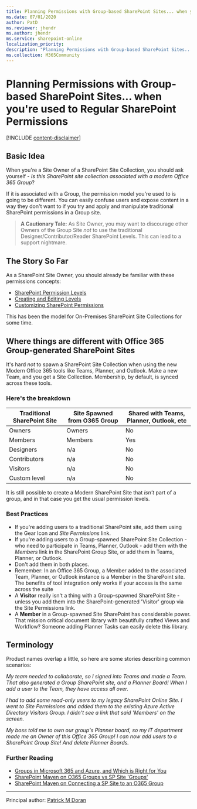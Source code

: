 ```yaml
---
title: Planning Permissions with Group-based SharePoint Sites... when you're used to Regular SharePoint Permissions.
ms.date: 07/01/2020
author: PatD
ms.reviewer: jhendr
ms.author: jhendr
ms.service: sharepoint-online
localization_priority: 
description: "Planning Permissions with Group-based SharePoint Sites... when you're used to Regular SharePoint Permissions."
ms.collection: M365Community
---
```


# Planning Permissions with Group-based SharePoint Sites... when you're used to Regular SharePoint Permissions

[!INCLUDE [content-disclaimer](includes/content-disclaimer.md)]

## Basic Idea

When you're a Site Owner of a SharePoint Site Collection, you should ask yourself - *Is this SharePoint site collection associated with a modern Office 365 Group*?

If it is associated with a Group, the permission model you're used to is going to be different. You can easily confuse users and expose content in a way they don't want to if you try and apply and manipulate traditional SharePoint permissions in a Group site.

> **A Cautionary Tale:**
> As Site Owner, you may want to discourage other Owners of the Group Site *not* to use the traditional Designer/Contributor/Reader SharePoint Levels. This can lead to a support nightmare.

## The Story So Far

As a SharePoint Site Owner, you should already be familiar with these permissions concepts:

* [SharePoint Permission Levels](https://docs.microsoft.com/sharepoint/understanding-permission-levels)
* [Creating and Editing Levels](https://docs.microsoft.com/sharepoint/how-to-create-and-edit-permission-levels)
* [Customizing SharePoint Permissions](https://docs.microsoft.com/sharepoint/customize-sharepoint-site-permissions)

This has been the model for On-Premises SharePoint Site Collections for some time.

## Where things are different with Office 365 Group-generated SharePoint Sites

It's hard *not* to spawn a SharePoint Site Collection when using the new Modern Office 365 tools like Teams, Planner, and Outlook. Make a new Team, and you get a Site Collection.  Membership, by default, is synced across these tools.

### Here's the breakdown

|Traditional SharePoint Site| Site Spawned from O365 Group  | Shared with Teams, Planner, Outlook, etc|
|--|--|--|
| Owners | Owners   | No
| Members | Members | Yes
| Designers| n/a | No
| Contributors | n/a | No
| Visitors | n/a| No
| Custom level | n/a | No

It is still possible to create a Modern SharePoint Site that *isn't* part of a group, and in that case you get the usual permission levels.

### Best Practices

* If you're adding users to a traditional SharePoint site, add them using the Gear Icon and *Site Permissions* link.
* If you're adding users to a Group-spawned SharePoint Site Collection - who need to participate in Teams, Planner, Outlook - add them with the *Members* link in the SharePoint Group Site, or add them in Teams, Planner, or Outlook.
* Don't add them in both places.
* Remember: In an Office 365 Group, a Member added to the associated Team, Planner, or Outlook instance is a Member in the SharePoint site.  The benefits of tool integration only works if your access is the same across the suite
* A **Visitor** really isn't a thing with a Group-spawned SharePoint Site - unless you add them into the SharePoint-generated 'Visitor' group via the Site Permissions link.
* A **Member** in a  Group-spawned Site SharePoint has considerable power.  That mission critical document library with beautifully crafted Views and Workflow?  Someone adding Planner Tasks can easily delete this library.

## Terminology

Product names overlap a little, so here are some stories describing common scenarios:

*My team needed to collaborate, so I signed into Teams and made a Team.  That also generated a Group SharePoint site, and a Planner Board!  When I add a user to the Team, they have access all over.*

*I had to add some read-only users to my legacy SharePoint Online Site. I went to Site Permissions and added them to the existing Azure Active Directory Visitors Group.  I didn't see a link that said 'Members' on the screen.*

*My boss told me to own our group's Planner board, so my IT department made me an Owner of this Office 365 Group! I can now add users to a SharePoint Group Site! And delete Planner Boards.*

### Further Reading

* [Groups in Microsoft 365 and Azure, and Which is Right for You](all-about-groups.md)
* [SharePoint Maven on O365 Groups vs SP Site 'Groups'](https://sharepointmaven.com/office-365-groups-or-sharepoint-team-sites/)
* [SharePoint Maven on Connecting a SP Site to an O365 Group](https://sharepointmaven.com/how-to-connect-a-sharepoint-site-to-an-office-365-group/)


---

Principal author: [Patrick M Doran](https://www.linkedin.com/in/patrickdoran/)
